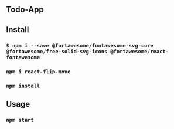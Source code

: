 ## Todo-App


## Install

### `$ npm i --save @fortawesome/fontawesome-svg-core  @fortawesome/free-solid-svg-icons @fortawesome/react-fontawesome`

### `npm i react-flip-move`

### `npm install`


## Usage


### `npm start`
